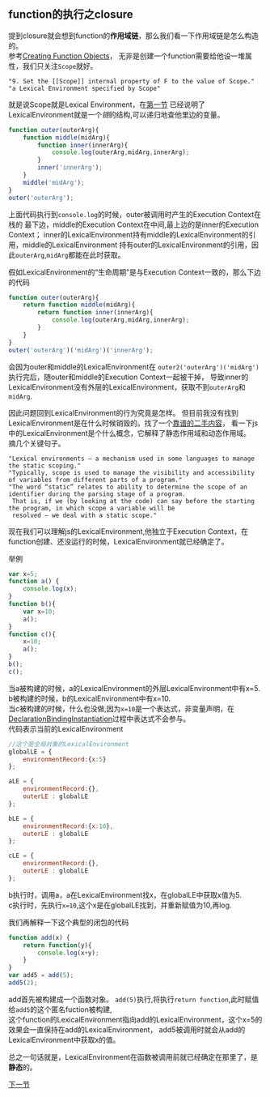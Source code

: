 ## function的执行之closure
提到closure就会想到function的**作用域链**，那么我们看一下作用域链是怎么构造的。<br/>
参考[Creating Function Objects](https://es5.github.io/#x13.2)，
无非是创建一个function需要给他设一堆属性，我们只关注`Scope`就好。
    
    "9. Set the [[Scope]] internal property of F to the value of Scope."
    "a Lexical Environment specified by Scope"
就是说Scope就是Lexical Environment，在[第一节](LexicalEnvironment.md)
已经说明了LexicalEnvironment就是一个*链*的结构,可以递归地查他里边的变量。

```javascript
function outer(outerArg){
    function middle(midArg){
        function inner(innerArg){
            console.log(outerArg,midArg,innerArg);
        }
        inner('innerArg');
    }
    middle('midArg');
}
outer('outerArg');
```
上面代码执行到`console.log`的时候，outer被调用时产生的Execution Context在栈的
最下边，middle的Execution Context在中间,最上边的是inner的Execution Context；
inner的LexicalEnvironment持有middle的LexicalEnvironment的引用，middle的LexicalEnvironment
持有outer的LexicalEnvironment的引用，因此`outerArg`,`midArg`都能在此时获取。

假如LexicalEnvironment的“生命周期”是与Execution Context一致的，那么下边的代码
```javascript
function outer(outerArg){
    return function middle(midArg){
        return function inner(innerArg){
            console.log(outerArg,midArg,innerArg);
        }
    }
}
outer('outerArg')('midArg')('innerArg');
```
会因为outer和middle的LexicalEnvironment在
`outer2('outerArg')('midArg')`执行完后，随outer和middle的Execution Context一起被干掉，
导致inner的LexicalEnvironment没有外层的LexicalEnvironment，获取不到`outerArg`和`midArg`.

因此问题回到LexicalEnvironment的行为究竟是怎样。
但目前我没有找到LexicalEnvironment是在什么时候销毁的。找了一个[靠谱的二手内容](http://dmitrysoshnikov.com/ecmascript/es5-chapter-3-1-lexical-environments-common-theory/#static-lexical-scope)，
看一下js中的LexicalEnvironment是个什么概念，它解释了静态作用域和动态作用域。<br/>
摘几个关键句子。
    
    "Lexical environments — a mechanism used in some languages to manage the static scoping."
    "Typically, scope is used to manage the visibility and accessibility of variables from different parts of a program."
    "The word “static” relates to ability to determine the scope of an identifier during the parsing stage of a program.
     That is, if we (by looking at the code) can say before the starting the program, in which scope a variable will be 
     resolved — we deal with a static scope."
现在我们可以理解js的LexicalEnvironment,他独立于Execution Context，在
function创建、还没运行的时候，LexicalEnvironment就已经确定了。
    
举例
```javascript
var x=5;
function a() {
    console.log(x);
}
function b(){
    var x=10;
    a();
}
function c(){
    x=10;
    a();
}
b();
c();
```
当a被构建的时候，a的LexicalEnvironment的外层LexicalEnvironment中有x=5.<br/>
b被构建的时候，b的LexicalEnvironment中有x=10.<br/>
当c被构建的时候，什么也没做,因为`x=10`是一个表达式，非变量声明，在[DeclarationBindingInstantiation](http://es5.github.io/#x10.5)过程中表达式不会参与。<br/>
代码表示当前的LexicalEnvironment
```javascript
//这个是全局对象的LexicalEnvironment
globalLE = {
    environmentRecord:{x:5}
};

aLE = {
    environmentRecord:{},
    outerLE : globalLE
};

bLE = {
    environmentRecord:{x:10},
    outerLE : globalLE
};

cLE = {
    environmentRecord:{},
    outerLE : globalLE
};
```
b执行时，调用a，a在LexicalEnvironment找x，在globalLE中获取x值为5.<br/>
c执行时，先执行`x=10`,这个x是在globalLE找到，并重新赋值为10,再log.

我们再解释一下这个典型的闭包的代码
```javascript
function add(x) {
    return function(y){
        console.log(x+y);
    }
}
var add5 = add(5);
add5(2);
```
add首先被构建成一个函数对象。
`add(5)`执行,将执行`return function`,此时赋值给`add5`的这个匿名fuction被构建,<br/>
这个function的LexicalEnvironment指向add的LexicalEnvironment，这个x=5的效果会一直保持在add的LexicalEnvironment，
add5被调用时就会从add的LexicalEnvironment中获取x的值。

总之一句话就是，LexicalEnvironment在函数被调用前就已经确定在那里了，是**静态**的。

[下一节](prototype&__proto__.md)
